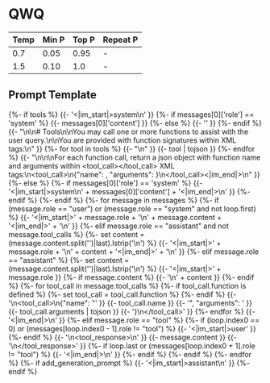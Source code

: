 # QWQ
| Temp | Min P | Top P | Repeat P |
|------|-------|-------|----------|
| 0.7  | 0.05  | 0.95  | -        |
| 1.5  | 0.10  | 1.0   | -        |

## Prompt Template
{%- if tools %} {{- '<|im_start|>system\n' }} {%- if messages[0]['role'] == 'system' %} {{- messages[0]['content'] }} {%- else %} {{- '' }} {%- endif %} {{- "\n\n# Tools\n\nYou may call one or more functions to assist with the user query.\n\nYou are provided with function signatures within <tools></tools> XML tags:\n<tools>" }} {%- for tool in tools %} {{- "\n" }} {{- tool | tojson }} {%- endfor %} {{- "\n</tools>\n\nFor each function call, return a json object with function name and arguments within <tool_call></tool_call> XML tags:\n<tool_call>\n{\"name\": <function-name>, \"arguments\": <args-json-object>}\n</tool_call><|im_end|>\n" }} {%- else %} {%- if messages[0]['role'] == 'system' %} {{- '<|im_start|>system\n' + messages[0]['content'] + '<|im_end|>\n' }} {%- endif %} {%- endif %} {%- for message in messages %} {%- if (message.role == "user") or (message.role == "system" and not loop.first) %} {{- '<|im_start|>' + message.role + '\n' + message.content + '<|im_end|>' + '\n' }} {%- elif message.role == "assistant" and not message.tool_calls %} {%- set content = (message.content.split('</think>')|last).lstrip('\n') %} {{- '<|im_start|>' + message.role + '\n' + content + '<|im_end|>' + '\n' }} {%- elif message.role == "assistant" %} {%- set content = (message.content.split('</think>')|last).lstrip('\n') %} {{- '<|im_start|>' + message.role }} {%- if message.content %} {{- '\n' + content }} {%- endif %} {%- for tool_call in message.tool_calls %} {%- if tool_call.function is defined %} {%- set tool_call = tool_call.function %} {%- endif %} {{- '\n<tool_call>\n{"name": "' }} {{- tool_call.name }} {{- '", "arguments": ' }} {{- tool_call.arguments | tojson }} {{- '}\n</tool_call>' }} {%- endfor %} {{- '<|im_end|>\n' }} {%- elif message.role == "tool" %} {%- if (loop.index0 == 0) or (messages[loop.index0 - 1].role != "tool") %} {{- '<|im_start|>user' }} {%- endif %} {{- '\n<tool_response>\n' }} {{- message.content }} {{- '\n</tool_response>' }} {%- if loop.last or (messages[loop.index0 + 1].role != "tool") %} {{- '<|im_end|>\n' }} {%- endif %} {%- endif %} {%- endfor %} {%- if add_generation_prompt %} {{- '<|im_start|>assistant\n' }} {%- endif %}
